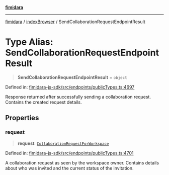 [**fimidara**](../../README.md)

***

[fimidara](../../modules.md) / [indexBrowser](../README.md) / SendCollaborationRequestEndpointResult

# Type Alias: SendCollaborationRequestEndpointResult

> **SendCollaborationRequestEndpointResult** = `object`

Defined in: [fimidara-js-sdk/src/endpoints/publicTypes.ts:4697](https://github.com/softkave/fimidara/blob/feac071900ab8644442d355e5cb5db9df2f34600/fimidara-js-sdk/src/endpoints/publicTypes.ts#L4697)

Response returned after successfully sending a collaboration request. Contains the created request details.

## Properties

### request

> **request**: [`CollaborationRequestForWorkspace`](CollaborationRequestForWorkspace.md)

Defined in: [fimidara-js-sdk/src/endpoints/publicTypes.ts:4701](https://github.com/softkave/fimidara/blob/feac071900ab8644442d355e5cb5db9df2f34600/fimidara-js-sdk/src/endpoints/publicTypes.ts#L4701)

A collaboration request as seen by the workspace owner. Contains details about who was invited and the current status of the invitation.
